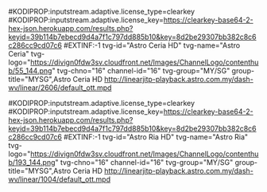 #KODIPROP:inputstream.adaptive.license_type=clearkey
#KODIPROP:inputstream.adaptive.license_key=https://clearkey-base64-2-hex-json.herokuapp.com/results.php?keyid=39b114b7ebecd9d4a7f1c797dd885b10&key=8d2be29307bb382c8c6c286cc9cd07c6
#EXTINF:-1 tvg-id="Astro Ceria HD" tvg-name="Astro Ceria" tvg-logo="https://divign0fdw3sv.cloudfront.net/Images/ChannelLogo/contenthub/55_144.png" tvg-chno="16" channel-id="16" tvg-group="MY/SG" group-title="MYSG",Astro Ceria HD
http://linearjitp-playback.astro.com.my/dash-wv/linear/2606/default_ott.mpd



#KODIPROP:inputstream.adaptive.license_type=clearkey
#KODIPROP:inputstream.adaptive.license_key=https://clearkey-base64-2-hex-json.herokuapp.com/results.php?keyid=39b114b7ebecd9d4a7f1c797dd885b10&key=8d2be29307bb382c8c6c286cc9cd07c6
#EXTINF:-1 tvg-id="Astro Ria HD" tvg-name="Astro Ria" tvg-logo="https://divign0fdw3sv.cloudfront.net/Images/ChannelLogo/contenthub/193_144.png" tvg-chno="16" channel-id="16" tvg-group="MY/SG" group-title="MYSG",Astro Ceria HD
http://linearjitp-playback.astro.com.my/dash-wv/linear/1004/default_ott.mpd
